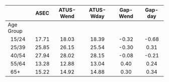 
|                      |         ASEC |    ATUS-Wend |    ATUS-Wday |     Gap-Wend |      Gap-day |
| -------------------- | :----------: | :----------: | :----------: | :----------: | :----------: |
| Age Group            |              |              |              |              |              |
| &nbsp;&nbsp;15/24    |        17.71 |        18.03 |        18.39 |        -0.32 |        -0.68 |
| &nbsp;&nbsp;25/39    |        25.85 |        26.15 |        25.54 |        -0.30 |         0.31 |
| &nbsp;&nbsp;40/54    |        27.94 |        28.02 |        28.15 |        -0.08 |        -0.21 |
| &nbsp;&nbsp;55/64    |        13.28 |        12.88 |        13.04 |         0.40 |         0.24 |
| &nbsp;&nbsp;65+      |        15.22 |        14.92 |        14.88 |         0.30 |         0.34 |

